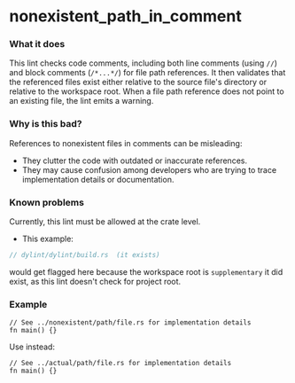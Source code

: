 # nonexistent_path_in_comment

### What it does

This lint checks code comments, including both line comments (using `//`) and block comments
(`/*...*/`) for file path references. It then validates that the referenced files exist either
relative to the source file's directory or relative to the workspace root. When a file path
reference does not point to an existing file, the lint emits a warning.

### Why is this bad?

References to nonexistent files in comments can be misleading:

- They clutter the code with outdated or inaccurate references.
- They may cause confusion among developers who are trying to trace implementation details
  or documentation.

### Known problems

Currently, this lint must be allowed at the crate level.

- This example:

```rust
// dylint/dylint/build.rs  (it exists)
```

would get flagged here because the workspace root is `supplementary`
it did exist, as this lint doesn't check for project root.

### Example

```
// See ../nonexistent/path/file.rs for implementation details
fn main() {}
```

Use instead:

```
// See ../actual/path/file.rs for implementation details
fn main() {}
```
